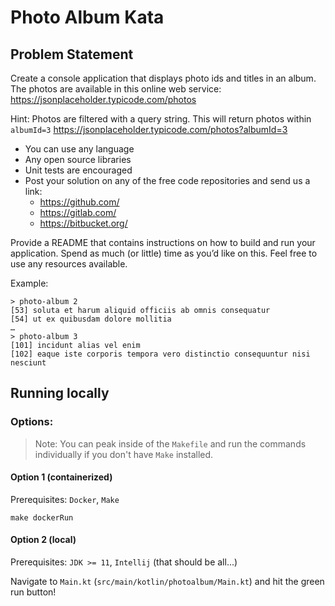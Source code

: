# Photo Album Kata

## Problem Statement

Create a console application that displays photo ids and titles in an album. The photos are available in this online web
service: https://jsonplaceholder.typicode.com/photos

Hint: Photos are filtered with a query string. This will return photos within `albumId=3`
https://jsonplaceholder.typicode.com/photos?albumId=3
- You can use any language
- Any open source libraries
- Unit tests are encouraged
- Post your solution on any of the free code repositories and send us a link:
    - https://github.com/
    - https://gitlab.com/
    - https://bitbucket.org/

Provide a README that contains instructions on how to build and run your application.
Spend as much (or little) time as you’d like on this. Feel free to use any resources available.

Example:
```
> photo-album 2
[53] soluta et harum aliquid officiis ab omnis consequatur
[54] ut ex quibusdam dolore mollitia
…
> photo-album 3
[101] incidunt alias vel enim
[102] eaque iste corporis tempora vero distinctio consequuntur nisi nesciunt
```


## Running locally

### Options:

> Note: You can peak inside of the `Makefile` and run the commands individually if you don't have `Make` installed.

#### Option 1 (containerized)

Prerequisites: `Docker`, `Make`

`make dockerRun`

#### Option 2 (local)

Prerequisites: `JDK >= 11`, `Intellij` (that should be all...)

Navigate to `Main.kt` (`src/main/kotlin/photoalbum/Main.kt`) and hit the green run button!